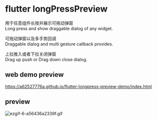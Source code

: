 # flutter longPressPreview

用于任意组件长按并展示可拖动弹窗  
Long press and show draggable dialog of any widget.

可拖动弹窗以及多手势回调  
Draggable dialog and multi gesture callback provides.

上拉推入或者下拉关闭弹窗  
Drag up push or Drag down close dialog.

## web demo preview

https://a62527776a.github.io/flutter-longpress-preview-demo/index.html

## preview

![ezgif-6-a56436a2339f.gif](https://upload-images.jianshu.io/upload_images/5738345-2ec8aba65f9ba445.gif?imageMogr2/auto-orient/strip)
